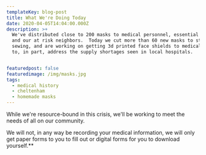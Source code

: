 ```yaml
---
templateKey: blog-post
title: What We're Doing Today
date: 2020-04-05T14:04:00.000Z
description: >+
  We've distributed close to 200 masks to medical personnel, essential persons
  and our at risk neighbors.  Today we cut more than 60 new masks to start
  sewing, and are working on getting 3d printed face shields to medical workers
  to, in part, address the supply shortages seen in local hospitals.


featuredpost: false
featuredimage: /img/masks.jpg
tags:
  - medical history
  - cheltenham
  - homemade masks
---
```

While we're resource-bound in this crisis, we'll be working to meet the needs of all on our community.  

We will not, in any way be recording your medical information, we will only get paper forms to you to fill out or digital forms for you to download yourself.**
